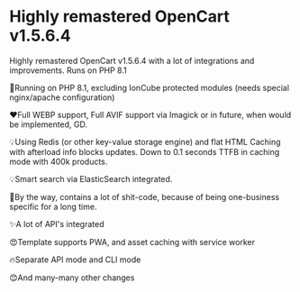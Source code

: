 # Highly remastered OpenCart v1.5.6.4
Highly remastered OpenCart v1.5.6.4 with a lot of integrations and improvements. Runs on PHP 8.1

🚀Running on PHP 8.1, excluding IonCube protected modules (needs special nginx/apache configuration)

❤️Full WEBP support, Full AVIF support via Imagick or in future, when would be implemented, GD.

💡Using Redis (or other key-value storage engine) and flat HTML Caching with afterload info blocks updates. Down to 0.1 seconds TTFB in caching mode with 400k products.

💡Smart search via ElasticSearch integrated.

🤣By the way, contains a lot of shit-code, because of being one-business specific for a long time.

✨A lot of API's integrated

😍Template supports PWA, and asset caching with service worker

🔥Separate API mode and CLI mode

😊And many-many other changes
